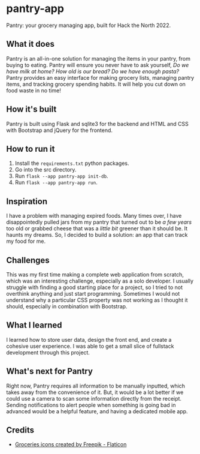 # pantry-app
Pantry: your grocery managing app, built for Hack the North 2022.

## What it does
Pantry is an all-in-one solution for managing the items in your pantry, from buying to eating. 
Pantry will ensure you never have to ask yourself, *Do we have milk at home? How old is our 
bread? Do we have enough pasta?* Pantry provides an easy interface for making grocery lists, 
managing pantry items, and tracking grocery spending habits. It will help you cut down on food 
waste in no time!

## How it's built
Pantry is built using Flask and sqlite3 for the backend and HTML and CSS with Bootstrap and jQuery 
for the frontend. 

## How to run it
1. Install the `requirements.txt` python packages.
2. Go into the src directory.
3. Run `flask --app pantry-app init-db`.
4. Run `flask --app pantry-app run`.

## Inspiration
I have a problem with managing expired foods. Many times over, I have disappointedly pulled jars 
from my pantry that turned out to be *a few years* too old or grabbed cheese that was a *little bit* 
greener than it should be. It haunts my dreams. So, I decided to build a solution: an app that can
track my food for me. 

## Challenges
This was my first time making a complete web application from scratch, which was an interesting challenge,
especially as a solo developer. I usually struggle with finding a good starting place for a project, 
so I tried to not overthink anything and just start programming. Sometimes I would not understand why a 
particular CSS property was not working as I thought it should, especially in combination with Bootstrap.

## What I learned
I learned how to store user data, design the front end, and create a cohesive user experience. I was 
able to get a small slice of fullstack development through this project.

## What's next for Pantry
Right now, Pantry requires all information to be manually inputted, which takes away from the convenience
of it. But, it would be a lot better if we could use a camera to scan some information directly from the 
receipt. Sending notifications to alert people when something is going bad in advanced would be a helpful
feature, and having a dedicated mobile app.

## Credits
- [Groceries icons created by Freepik - Flaticon](https://www.flaticon.com/free-icons/groceries)